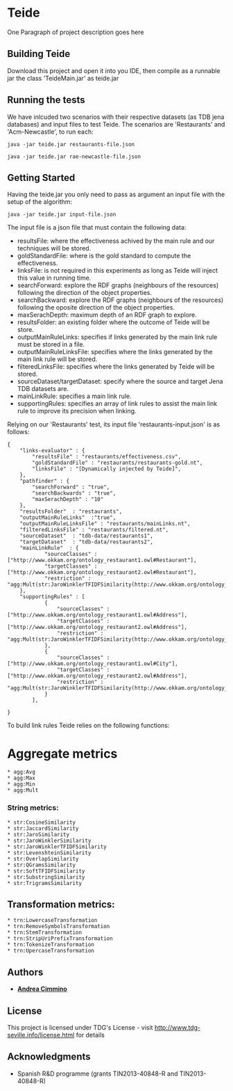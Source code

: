 # Teide

One Paragraph of project description goes here

## Building Teide 

Download this project and open it  into you IDE, then compile as a runnable jar the class 'TeideMain.jar' as teide.jar

## Running the tests

We have inlcuded two scenarios with their respective datasets (as TDB jena databases) and input files to test Teide. The scenarios are 'Restaurants' and 'Acm-Newcastle', to run each:

```
java -jar teide.jar restaurants-file.json
```

```
java -jar teide.jar rae-newcastle-file.json
```

## Getting Started

Having the teide.jar you only need to pass as argument an input file with the setup of the algorithm:

```
java -jar teide.jar input-file.json
```


The input file is a json file that must contain the following data:

* resultsFile: where the effectiveness achived by the main rule and our techniques will be stored.
* goldStandardFile: where is the gold standard to compute the effectiveness.
* linksFile: is not required in this experiments as long as Teide will inject this value in running time.
* searchForward: explore the RDF graphs (neighbours of the resources) following the direction of the object properties.
* searchBackward: explore the RDF graphs (neighbours of the resources) following the oposite direction of the object properties.
* maxSerachDepth: maximum depth of an RDF graph to explore.
* resultsFolder: an existing folder where the outcome of Teide will be store.
* outputMainRuleLinks: specifies if links generated by the main link rule must be stored in a file.
* outputMainRuleLinksFile: specifies where the links generated by the main link rule will be stored.
* filteredLinksFile: specifies where the links generated by Teide will be stored.
* sourceDataset/targetDataset: specify where the source and target Jena TDB datasets are.
* mainLinkRule: specifies a main link rule.
* supportingRules: specifies an array of link rules to assist the main link rule to improve its precision when linking.

Relying on our 'Restaurants' test, its input file 'restaurants-input.json' is as follows:

```
{
	"links-evaluator" : {
		"resultsFile" : "restaurants/effectiveness.csv",
		"goldStandardFile" : "restaurants/restaurants-gold.nt",
		"linksFile" : "[Dynamically injected by Teide]",
	},
	"pathfinder" : {
		"searchForward" : "true",
		"searchBackwards" : "true",
		"maxSerachDepth" : "10"
	},
	"resultsFolder"  : "restaurants",
	"outputMainRuleLinks"  :"true",
	"outputMainRuleLinksFile" : "restaurants/mainLinks.nt",
	"filteredLinksFile" : "restaurants/filtered.nt",
	"sourceDataset"  : "tdb-data/restaurants1",
	"targetDataset"  : "tdb-data/restaurants2",
	"mainLinkRule"  : {
			"sourceClasses" : ["http://www.okkam.org/ontology_restaurant1.owl#Restaurant"],
			"targetClasses" : ["http://www.okkam.org/ontology_restaurant2.owl#Restaurant"],
			"restriction" : "agg:Mult(str:JaroWinklerTFIDFSimilarity(http://www.okkam.org/ontology_restaurant1.owl#name,http://www.okkam.org/ontology_restaurant2.owl#name,0.8),0.62)"
	},
	"supportingRules" : [
			{
				"sourceClasses" : ["http://www.okkam.org/ontology_restaurant1.owl#Address"],
				"targetClasses" : ["http://www.okkam.org/ontology_restaurant2.owl#Address"],
				"restriction" : "agg:Mult(str:JaroWinklerTFIDFSimilarity(http://www.okkam.org/ontology_restaurant1.owl#street,http://www.okkam.org/ontology_restaurant2.owl#street,0.8),0.62)"
			},
			{
				"sourceClasses" : ["http://www.okkam.org/ontology_restaurant1.owl#City"],
				"targetClasses" : ["http://www.okkam.org/ontology_restaurant2.owl#Address"],
				"restriction" : "agg:Mult(str:JaroWinklerTFIDFSimilarity(http://www.okkam.org/ontology_restaurant1.owl#name,http://www.okkam.org/ontology_restaurant2.owl#city,0.8),0.62)"
			}
		],
 
}
```

To build link rules Teide relies on the following functions:

# Aggregate metrics

	* agg:Avg
	* agg:Max
	* agg:Min
	* agg:Mult

### String metrics:

	* str:CosineSimilarity
	* str:JaccardSimilarity
	* str:JaroSimilarity
	* str:JaroWinklerSimilarity
	* str:JaroWinklerTFIDFSimilarity
	* str:LevenshteinSimilarity
	* str:OverlapSimilarity
	* str:QGramsSimilarity
	* str:SoftTFIDFSimilarity
	* str:SubstringSimilarity
	* str:TrigramsSimilarity

## Transformation metrics:

	* trn:LowercaseTransformation
	* trn:RemoveSymbolsTransformation
	* trn:StemTransformation
	* trn:StripUriPrefixTransformation
	* trn:TokenizeTransformation
	* trn:UpercaseTransformation





## Authors

* **[Andrea Cimmino](http://www.tdg-seville.info/acimmino/Home)**

## License

This project is licensed under TDG's License - visit http://www.tdg-seville.info/license.html for details

## Acknowledgments

* Spanish R&D programme (grants TIN2013-40848-R and TIN2013-40848-R)

